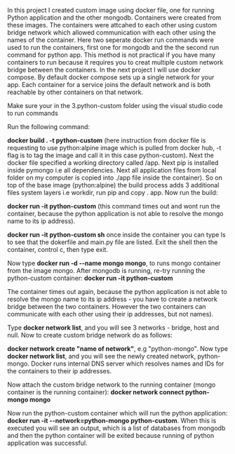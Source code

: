 In this project I created custom image using docker file, one for running Python application and the other mongodb. Containers were created from these images. The containers were attcahed to each other using custom bridge network which allowed communication with each other using the names of the container. Here two seperate docker run commands were used to run the containers, first one for mongodb and the the second run command for python app. This method is not practical if you have many containers to run because it requires you to creat multiple custom network bridge between the containers. In the next project I will use docker compose. By default docker compose sets up a single network for your app. Each container for a service joins the default network and is both reachable by other containers on that network.

Make sure your in the 3.python-custom folder using the visual studio code to run commands

Run the following command:

**docker build . -t python-custom** (here instruction from docker file is requesting to use python:alpine image which is pulled from docker hub, -t flag is to tag the image and call it in this case python-custom). Next the docker file specified a working directory called /app. Next pip is installed inside pymongo i.e all dependencies. Next all application files from local folder on my computer is copied into ./app file inside the container). So on top of the base image (python:alpine) the build process adds 3 additional files system layers i.e workdir, run pip and copy . app. Now run the build:

**docker run -it python-custom** (this command times out and wont run the container, because the python application is not able to resolve the mongo name to its ip address).

**docker run -it python-custom sh**
once inside the container you can type ls to see that the dokerfile and main.py file are listed. Exit the shell then the container, control c, then type exit.

Now type **docker run -d --name mongo mongo**, to runs mongo container from the image mongo. After mongodb is running, re-try running the python-custom container:
**docker run -it python-custom**

The container times out again, because the python application is not able to resolve the mongo name to its ip address - you have to create a network bridge between the two containers. However the two containers can communicate with each other using their ip addresses, but not names).

Type **docker network list**, and you will see 3 networks - bridge, host and null.
Now to create custom bridge network do as follows:

**docker network create "name of network"**, e.g "python-mongo".
Now type **docker network list**, and you will see the newly created network, python-mongo. Docker runs internal DNS server which resolves names and IDs for the containers to their ip addresses.

Now attach the custom bridge network to the running container (mongo container is the running container):
**docker network connect python-mongo mongo**

Now run the python-custom container which will run the python application:
**docker run -it --network=python-mongo python-custom**.
When this is executed you will see an output, which is a list of databases from mongodb and then the python container will be exited because running of python application was successful.
